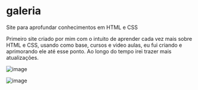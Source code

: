 # galeria
Site para aprofundar conhecimentos em HTML e CSS

Primeiro site criado por mim com o intuito de aprender cada vez mais sobre HTML e CSS, usando como base, cursos e video aulas, eu fui criando e aprimorando ele até esse ponto. Ao longo do tempo irei trazer mais atualizações.

![image](https://user-images.githubusercontent.com/101433725/183320827-664e19c9-b368-40a3-93d6-79f3ec4756d3.png)

![image](https://user-images.githubusercontent.com/101433725/183320864-1e089d88-d913-41df-a86b-b68980d8adec.png)

